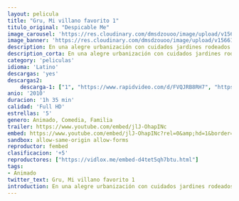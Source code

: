 ```yaml
---
layout: pelicula
title: "Gru, Mi villano favorito 1"
titulo_original: "Despicable Me"
image_carousel: 'https://res.cloudinary.com/dmsdzouoo/image/upload/v1566169430/VILLANO1-min_h0s7hx.jpg'
image_banner: 'https://res.cloudinary.com/dmsdzouoo/image/upload/v1566169430/gru1-min_xpfkkl.jpg'
description: En una alegre urbanización con cuidados jardines rodeados por verjas de madera pintadas de blanco y llenos de rosales, sobresale una casa negra con el césped amarillento. Los vecinos ignoran que debajo de la vivienda hay un enorme escondite secreto. Allí está Gru, rodeado por un pequeño ejército de lacayos, planeando el mayor robo de toda la historia. ¡Va a hacerse con la luna!
description_corta: En una alegre urbanización con cuidados jardines rodeados por verjas de madera pintadas de blanco y llenos de rosales, sobresale una casa negra con el césped amarillento. Los vecinos ignoran que debajo de la vivienda hay un enorme escondite secreto. Allí está Gru, rodeado por..
category: 'peliculas'
idioma: 'Latino'
descargas: 'yes'
descargas2:
    descarga-1: ["1", "https://www.rapidvideo.com/d/FVQJRB8RH7", "https://www.google.com/s2/favicons?domain=www.rapidvideo.com","RapidVideo","https://res.cloudinary.com/imbriitneysam/image/upload/v1541473684/mexico.png", "Latino", "Full HD"]
anio: '2010'
duracion: '1h 35 min'
calidad: 'Full HD'
estrellas: '5'
genero: Animado, Comedia, Familia
trailer: https://www.youtube.com/embed/jlJ-OhapINc
embed: https://www.youtube.com/embed/jlJ-OhapINc?rel=0&amp;hd=1&border=0&wmode=opaque&enablejsapi=1&modestbranding=1&controls=1&showinfo=1
sandbox: allow-same-origin allow-forms
reproductor: fembed
clasificacion: '+5'
reproductores: ["https://vidlox.me/embed-d4tet5qh7btu.html"]
tags:
- Animado
twitter_text: Gru, Mi villano favorito 1
introduction: En una alegre urbanización con cuidados jardines rodeados por verjas de madera pintadas de blanco y llenos de rosales, sobresale una casa negra con el césped amarillento. Los vecinos ignoran que debajo de la vivienda hay un enorme escondite secreto. Allí está Gru, rodeado por..
---
```












